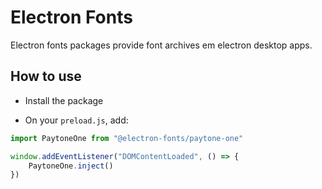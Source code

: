# Electron Fonts

Electron fonts packages provide font archives em electron desktop apps.

## How to use

* Install the package

* On your `preload.js`, add:

```ts
import PaytoneOne from "@electron-fonts/paytone-one"

window.addEventListener("DOMContentLoaded", () => {
    PaytoneOne.inject()
})
```